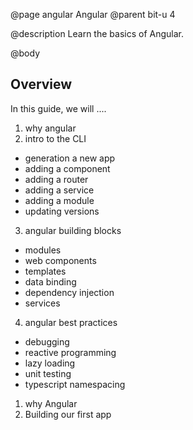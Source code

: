 @page angular Angular
@parent bit-u 4

@description Learn the basics of Angular.

@body


## Overview

In this guide, we will ....

1. why angular
2. intro to the CLI
  - generation a new app
  - adding a component
  - adding a router
  - adding a service
  - adding a module
  - updating versions
3. angular building blocks
  - modules
  - web components
  - templates
  - data binding
  - dependency injection
  - services
4. angular best practices
  - debugging
  - reactive programming
  - lazy loading
  - unit testing
  - typescript namespacing


1. why Angular
2. Building our first app